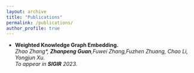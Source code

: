 ```yaml
---
layout: archive
title: "Publications"
permalink: /publications/
author_profile: true
---
```



  - **Weighted Knowledge Graph Embedding.**<br />
  *Zhao Zhang\*, **Zhanpeng Guan**,Fuwei Zhang,Fuzhen Zhuang, Chao Li, Yongjun Xu.<br />
  To appear in **SIGIR** 2023.*